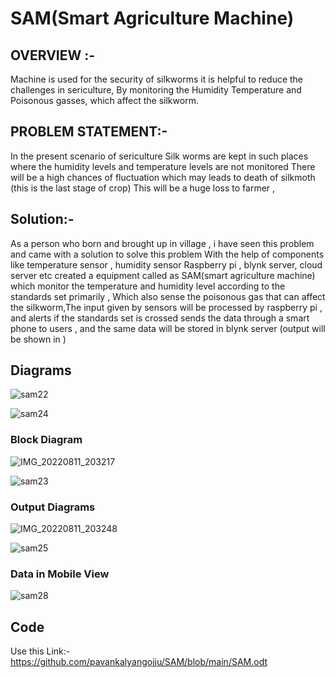 # SAM(Smart Agriculture Machine)
## OVERVIEW :-
Machine is used for the security of silkworms it is helpful to reduce the
challenges in sericulture, By monitoring the Humidity Temperature and
Poisonous gasses, which affect the silkworm.
## PROBLEM STATEMENT:-
In the present scenario of sericulture Silk worms are kept in such places
where the humidity levels and temperature levels are not monitored There will
be a high chances of fluctuation which may leads to death of silkmoth (this is the
last stage of crop) This will be a huge loss to farmer ,
## Solution:-
As a person who born and brought up in village , i have seen this problem and
came with a solution to solve this problem With the help of components like temperature
sensor , humidity sensor Raspberry pi , blynk server, cloud server etc created a
equipment called as SAM(smart agriculture machine) which monitor the temperature
and humidity level according to the standards set primarily , Which also sense the
poisonous gas that can affect the silkworm,The input given by sensors will be processed by raspberry pi , and alerts if the
standards set is crossed sends the data through a smart phone to users , and the same
data will be stored in blynk server
(output will be shown in )

## Diagrams
![sam22](https://user-images.githubusercontent.com/95854682/185397583-de531e9b-1c4a-47be-8556-3c2df7753ba0.jpg)

![sam24](https://user-images.githubusercontent.com/95854682/185397660-9bf45e6c-7c9f-4f14-8efd-080fcbfea57f.jpg)
### Block Diagram
![IMG_20220811_203217](https://user-images.githubusercontent.com/95854682/185398488-cd6d6848-53df-477a-94ec-5e6d99a03c83.jpg)

![sam23](https://user-images.githubusercontent.com/95854682/185399040-42a8d979-302b-4f69-b757-f2c5a8012274.jpg)
### Output Diagrams
![IMG_20220811_203248](https://user-images.githubusercontent.com/95854682/185398797-ec6cebe9-144e-42c2-823f-005a1db83d48.jpg)

![sam25](https://user-images.githubusercontent.com/95854682/185398933-a4576cc7-4331-451e-9771-25d107fcc56c.jpg)

### Data in Mobile View
![sam28](https://user-images.githubusercontent.com/95854682/185399221-2eff7cf9-fe0c-4bbb-91b2-e50e44986576.jpg)


## Code
Use this Link:- https://github.com/pavankalyangojju/SAM/blob/main/SAM.odt
